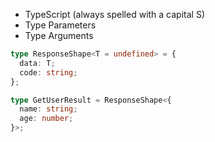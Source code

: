 - TypeScript (always spelled with a capital S)
- Type Parameters
- Type Arguments

```ts twoslash
type ResponseShape<T = undefined> = {
  data: T;
  code: string;
};

type GetUserResult = ResponseShape<{
  name: string;
  age: number;
}>;
```
